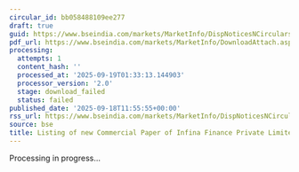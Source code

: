 ```yaml
---
circular_id: bb058488109ee277
draft: true
guid: https://www.bseindia.com/markets/MarketInfo/DispNoticesNCirculars.aspx?Noticeid={A12E96AA-D40E-443C-BE98-5432EF51708B}&noticeno=20250918-31&dt=09/18/2025&icount=31&totcount=63&flag=0
pdf_url: https://www.bseindia.com/markets/MarketInfo/DownloadAttach.aspx?id=20250918-31&attachedId=
processing:
  attempts: 1
  content_hash: ''
  processed_at: '2025-09-19T01:33:13.144903'
  processor_version: '2.0'
  stage: download_failed
  status: failed
published_date: '2025-09-18T11:55:55+00:00'
rss_url: https://www.bseindia.com/markets/MarketInfo/DispNoticesNCirculars.aspx?Noticeid={A12E96AA-D40E-443C-BE98-5432EF51708B}&noticeno=20250918-31&dt=09/18/2025&icount=31&totcount=63&flag=0
source: bse
title: Listing of new Commercial Paper of Infina Finance Private Limited
---
```


Processing in progress...